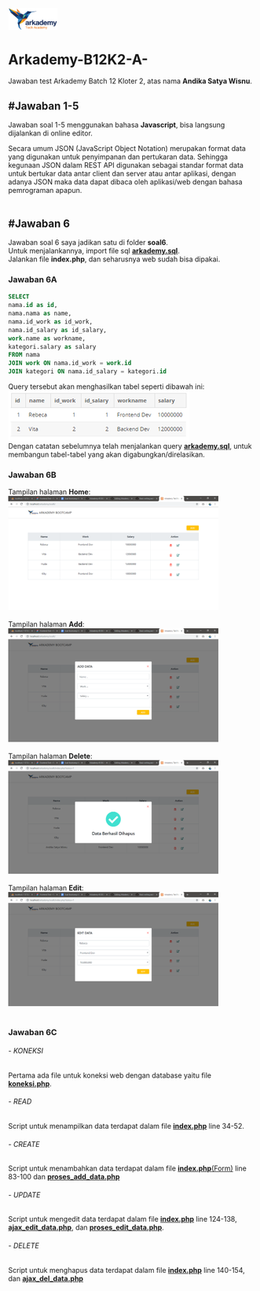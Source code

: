 <img src="https://github.com/wisnudir/Arkademy-B12K2-A-/blob/master/soal6/asset/larkademy.png" width="100"><br/>
# Arkademy-B12K2-A-
Jawaban test Arkademy Batch 12 Kloter 2, atas nama **Andika Satya Wisnu**.

## #Jawaban 1-5
Jawaban soal 1-5 menggunakan bahasa **Javascript**, bisa langsung dijalankan di online editor.<br/>

Secara umum JSON (JavaScript Object Notation) merupakan format data yang digunakan untuk penyimpanan dan pertukaran data.
Sehingga kegunaan JSON dalam REST API digunakan sebagai standar format data untuk bertukar data antar client dan server atau antar aplikasi, dengan adanya JSON maka data dapat dibaca oleh aplikasi/web dengan bahasa pemrograman apapun.<br/><br/>


## #Jawaban 6
Jawaban soal 6 saya jadikan satu di folder **soal6**.<br/>
Untuk menjalankannya, import file sql [**arkademy.sql**](https://github.com/wisnudir/Arkademy-B12K2-A-/blob/master/soal6/arkademy.sql).<br/>
Jalankan file **index.php**, dan seharusnya web sudah bisa dipakai.

### Jawaban 6A
```SQL
SELECT 
nama.id as id,
nama.nama as name, 
nama.id_work as id_work, 
nama.id_salary as id_salary, 
work.name as workname,
kategori.salary as salary 
FROM nama 
JOIN work ON nama.id_work = work.id 
JOIN kategori ON nama.id_salary = kategori.id
```
Query tersebut akan menghasilkan tabel seperti dibawah ini:<br/>
![Tabel Hasil Query Gabungan](https://github.com/wisnudir/Arkademy-B12K2-A-/blob/master/soal6/asset/img/6A-tabel-gabungan.PNG)
<br/>Dengan catatan sebelumnya telah menjalankan query [**arkademy.sql**](https://github.com/wisnudir/Arkademy-B12K2-A-/blob/master/soal6/arkademy.sql), untuk membangun tabel-tabel yang akan digabungkan/direlasikan.

### Jawaban 6B
Tampilan halaman **Home**:<br/>
<img src="https://github.com/wisnudir/Arkademy-B12K2-A-/blob/master/soal6/asset/img/6B-Home.PNG" width="85%"><br/><br/>
Tampilan halaman **Add**:<br/>
<img src="https://github.com/wisnudir/Arkademy-B12K2-A-/blob/master/soal6/asset/img/6B-Add.PNG" width="85%"><br/><br/>
Tampilan halaman **Delete**:<br/>
<img src="https://github.com/wisnudir/Arkademy-B12K2-A-/blob/master/soal6/asset/img/6B-Delete.PNG" width="85%"><br/><br/>
Tampilan halaman **Edit**:<br/>
<img src="https://github.com/wisnudir/Arkademy-B12K2-A-/blob/master/soal6/asset/img/6B-Edit.PNG" width="85%"><br/><br/>

### Jawaban 6C
###### - KONEKSI
Pertama ada file untuk koneksi web dengan database yaitu file [**koneksi.php**](https://github.com/wisnudir/Arkademy-B12K2-A-/blob/master/soal6/koneksi.php).
###### - READ
Script untuk menampilkan data terdapat dalam file [**index.php**](https://github.com/wisnudir/Arkademy-B12K2-A-/blob/master/soal6/index.php) line 34-52.
###### - CREATE
Script untuk menambahkan data terdapat dalam file [**index.php**(Form)](https://github.com/wisnudir/Arkademy-B12K2-A-/blob/master/soal6/index.php) line 83-100 dan [**proses_add_data.php**](https://github.com/wisnudir/Arkademy-B12K2-A-/blob/master/soal6/proses_add_data.php)
###### - UPDATE
Script untuk mengedit data terdapat dalam file [**index.php**](https://github.com/wisnudir/Arkademy-B12K2-A-/blob/master/soal6/index.php) line 124-138, [**ajax_edit_data.php**](https://github.com/wisnudir/Arkademy-B12K2-A-/blob/master/soal6/ajax_edit_data.php), dan [**proses_edit_data.php**](https://github.com/wisnudir/Arkademy-B12K2-A-/blob/master/soal6/proses_edit_data.php).
###### - DELETE
Script untuk menghapus data terdapat dalam file [**index.php**](https://github.com/wisnudir/Arkademy-B12K2-A-/blob/master/soal6/index.php) line 140-154, dan [**ajax_del_data.php**](https://github.com/wisnudir/Arkademy-B12K2-A-/blob/master/soal6/ajax_del_data.php)
